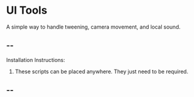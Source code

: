 # UI Tools


A simple way to handle tweening, camera movement, and local sound.


--
--

Installation Instructions:

  1. These scripts can be placed anywhere. They just need to be required.

--
--


